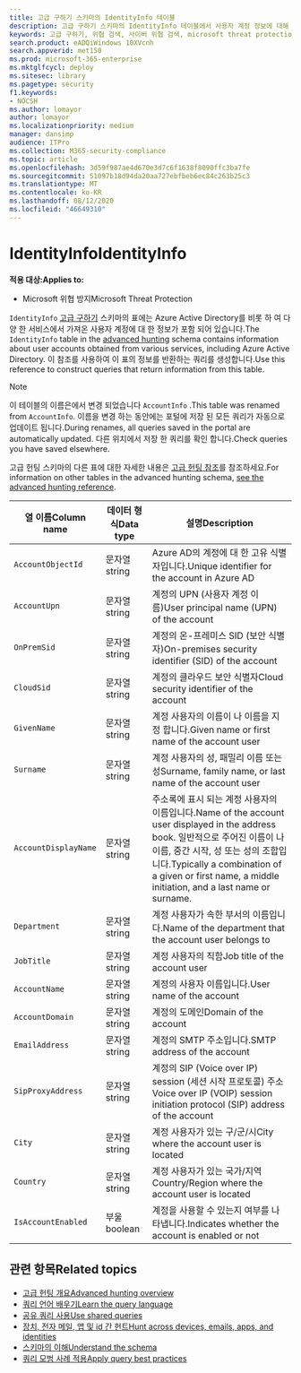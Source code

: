 ```yaml
---
title: 고급 구하기 스키마의 IdentityInfo 테이블
description: 고급 구하기 스키마의 IdentityInfo 테이블에서 사용자 계정 정보에 대해 자세히 알아보기
keywords: 고급 구하기, 위협 검색, 사이버 위협 검색, microsoft threat protection, microsoft 365, mtp, m365, 검색, 쿼리, 원격 분석, 스키마 참조, kusto, table, description, AccountInfo, IdentityInfo, account
search.product: eADQiWindows 10XVcnh
search.appverid: met150
ms.prod: microsoft-365-enterprise
ms.mktglfcycl: deploy
ms.sitesec: library
ms.pagetype: security
f1.keywords:
- NOCSH
ms.author: lomayor
author: lomayor
ms.localizationpriority: medium
manager: dansimp
audience: ITPro
ms.collection: M365-security-compliance
ms.topic: article
ms.openlocfilehash: 3d59f987ae4d670e3d7c6f1638f8090ffc3ba7fe
ms.sourcegitcommit: 51097b18d94da20aa727ebfbeb6ec84c263b25c3
ms.translationtype: MT
ms.contentlocale: ko-KR
ms.lasthandoff: 08/12/2020
ms.locfileid: "46649310"
---
```

# <a name="identityinfo"></a><span data-ttu-id="e6b2e-104">IdentityInfo</span><span class="sxs-lookup"><span data-stu-id="e6b2e-104">IdentityInfo</span></span>

<span data-ttu-id="e6b2e-105">**적용 대상:**</span><span class="sxs-lookup"><span data-stu-id="e6b2e-105">**Applies to:**</span></span>
- <span data-ttu-id="e6b2e-106">Microsoft 위협 방지</span><span class="sxs-lookup"><span data-stu-id="e6b2e-106">Microsoft Threat Protection</span></span>

<span data-ttu-id="e6b2e-107">`IdentityInfo` [고급 구하기](advanced-hunting-overview.md) 스키마의 표에는 Azure Active Directory를 비롯 하 여 다양 한 서비스에서 가져온 사용자 계정에 대 한 정보가 포함 되어 있습니다.</span><span class="sxs-lookup"><span data-stu-id="e6b2e-107">The `IdentityInfo` table in the [advanced hunting](advanced-hunting-overview.md) schema contains information about user accounts obtained from various services, including Azure Active Directory.</span></span> <span data-ttu-id="e6b2e-108">이 참조를 사용하여 이 표의 정보를 반환하는 쿼리를 생성합니다.</span><span class="sxs-lookup"><span data-stu-id="e6b2e-108">Use this reference to construct queries that return information from this table.</span></span>

>[!NOTE]
><span data-ttu-id="e6b2e-109">이 테이블의 이름은에서 변경 되었습니다 `AccountInfo` .</span><span class="sxs-lookup"><span data-stu-id="e6b2e-109">This table was renamed from `AccountInfo`.</span></span> <span data-ttu-id="e6b2e-110">이름을 변경 하는 동안에는 포털에 저장 된 모든 쿼리가 자동으로 업데이트 됩니다.</span><span class="sxs-lookup"><span data-stu-id="e6b2e-110">During renames, all queries saved in the portal are automatically updated.</span></span> <span data-ttu-id="e6b2e-111">다른 위치에서 저장 한 쿼리를 확인 합니다.</span><span class="sxs-lookup"><span data-stu-id="e6b2e-111">Check queries you have saved elsewhere.</span></span>

<span data-ttu-id="e6b2e-112">고급 헌팅 스키마의 다른 표에 대한 자세한 내용은 [고급 헌팅 참조](advanced-hunting-schema-tables.md)를 참조하세요.</span><span class="sxs-lookup"><span data-stu-id="e6b2e-112">For information on other tables in the advanced hunting schema, [see the advanced hunting reference](advanced-hunting-schema-tables.md).</span></span>

| <span data-ttu-id="e6b2e-113">열 이름</span><span class="sxs-lookup"><span data-stu-id="e6b2e-113">Column name</span></span> | <span data-ttu-id="e6b2e-114">데이터 형식</span><span class="sxs-lookup"><span data-stu-id="e6b2e-114">Data type</span></span> | <span data-ttu-id="e6b2e-115">설명</span><span class="sxs-lookup"><span data-stu-id="e6b2e-115">Description</span></span> |
|-------------|-----------|-------------|
| `AccountObjectId` | <span data-ttu-id="e6b2e-116">문자열</span><span class="sxs-lookup"><span data-stu-id="e6b2e-116">string</span></span> | <span data-ttu-id="e6b2e-117">Azure AD의 계정에 대 한 고유 식별자입니다.</span><span class="sxs-lookup"><span data-stu-id="e6b2e-117">Unique identifier for the account in Azure AD</span></span> |
| `AccountUpn` | <span data-ttu-id="e6b2e-118">문자열</span><span class="sxs-lookup"><span data-stu-id="e6b2e-118">string</span></span> | <span data-ttu-id="e6b2e-119">계정의 UPN (사용자 계정 이름)</span><span class="sxs-lookup"><span data-stu-id="e6b2e-119">User principal name (UPN) of the account</span></span> |
| `OnPremSid` | <span data-ttu-id="e6b2e-120">문자열</span><span class="sxs-lookup"><span data-stu-id="e6b2e-120">string</span></span> | <span data-ttu-id="e6b2e-121">계정의 온-프레미스 SID (보안 식별자)</span><span class="sxs-lookup"><span data-stu-id="e6b2e-121">On-premises security identifier (SID) of the account</span></span> |
| `CloudSid` | <span data-ttu-id="e6b2e-122">문자열</span><span class="sxs-lookup"><span data-stu-id="e6b2e-122">string</span></span> | <span data-ttu-id="e6b2e-123">계정의 클라우드 보안 식별자</span><span class="sxs-lookup"><span data-stu-id="e6b2e-123">Cloud security identifier of the account</span></span> |
| `GivenName` | <span data-ttu-id="e6b2e-124">문자열</span><span class="sxs-lookup"><span data-stu-id="e6b2e-124">string</span></span> | <span data-ttu-id="e6b2e-125">계정 사용자의 이름이 나 이름을 지정 합니다.</span><span class="sxs-lookup"><span data-stu-id="e6b2e-125">Given name or first name of the account user</span></span> |
| `Surname` | <span data-ttu-id="e6b2e-126">문자열</span><span class="sxs-lookup"><span data-stu-id="e6b2e-126">string</span></span> | <span data-ttu-id="e6b2e-127">계정 사용자의 성, 패밀리 이름 또는 성</span><span class="sxs-lookup"><span data-stu-id="e6b2e-127">Surname, family name, or last name of the account user</span></span> |
| `AccountDisplayName` | <span data-ttu-id="e6b2e-128">문자열</span><span class="sxs-lookup"><span data-stu-id="e6b2e-128">string</span></span> | <span data-ttu-id="e6b2e-129">주소록에 표시 되는 계정 사용자의 이름입니다.</span><span class="sxs-lookup"><span data-stu-id="e6b2e-129">Name of the account user displayed in the address book.</span></span> <span data-ttu-id="e6b2e-130">일반적으로 주어진 이름이 나 이름, 중간 시작, 성 또는 성의 조합입니다.</span><span class="sxs-lookup"><span data-stu-id="e6b2e-130">Typically a combination of a given or first name, a middle initiation, and a last name or surname.</span></span> |
| `Department` | <span data-ttu-id="e6b2e-131">문자열</span><span class="sxs-lookup"><span data-stu-id="e6b2e-131">string</span></span> | <span data-ttu-id="e6b2e-132">계정 사용자가 속한 부서의 이름입니다.</span><span class="sxs-lookup"><span data-stu-id="e6b2e-132">Name of the department that the account user belongs to</span></span> |
| `JobTitle` | <span data-ttu-id="e6b2e-133">문자열</span><span class="sxs-lookup"><span data-stu-id="e6b2e-133">string</span></span> | <span data-ttu-id="e6b2e-134">계정 사용자의 직함</span><span class="sxs-lookup"><span data-stu-id="e6b2e-134">Job title of the account user</span></span> |
| `AccountName` | <span data-ttu-id="e6b2e-135">문자열</span><span class="sxs-lookup"><span data-stu-id="e6b2e-135">string</span></span> | <span data-ttu-id="e6b2e-136">계정의 사용자 이름입니다.</span><span class="sxs-lookup"><span data-stu-id="e6b2e-136">User name of the account</span></span> |
| `AccountDomain` | <span data-ttu-id="e6b2e-137">문자열</span><span class="sxs-lookup"><span data-stu-id="e6b2e-137">string</span></span> | <span data-ttu-id="e6b2e-138">계정의 도메인</span><span class="sxs-lookup"><span data-stu-id="e6b2e-138">Domain of the account</span></span> |
| `EmailAddress` | <span data-ttu-id="e6b2e-139">문자열</span><span class="sxs-lookup"><span data-stu-id="e6b2e-139">string</span></span> | <span data-ttu-id="e6b2e-140">계정의 SMTP 주소입니다.</span><span class="sxs-lookup"><span data-stu-id="e6b2e-140">SMTP address of the account</span></span> |
| `SipProxyAddress` | <span data-ttu-id="e6b2e-141">문자열</span><span class="sxs-lookup"><span data-stu-id="e6b2e-141">string</span></span> | <span data-ttu-id="e6b2e-142">계정의 SIP (Voice over IP) session (세션 시작 프로토콜) 주소</span><span class="sxs-lookup"><span data-stu-id="e6b2e-142">Voice over IP (VOIP) session initiation protocol (SIP) address of the account</span></span> |
| `City` | <span data-ttu-id="e6b2e-143">문자열</span><span class="sxs-lookup"><span data-stu-id="e6b2e-143">string</span></span> | <span data-ttu-id="e6b2e-144">계정 사용자가 있는 구/군/시</span><span class="sxs-lookup"><span data-stu-id="e6b2e-144">City where the account user is located</span></span> |
| `Country` | <span data-ttu-id="e6b2e-145">문자열</span><span class="sxs-lookup"><span data-stu-id="e6b2e-145">string</span></span> | <span data-ttu-id="e6b2e-146">계정 사용자가 있는 국가/지역</span><span class="sxs-lookup"><span data-stu-id="e6b2e-146">Country/Region where the account user is located</span></span> |
| `IsAccountEnabled` | <span data-ttu-id="e6b2e-147">부울</span><span class="sxs-lookup"><span data-stu-id="e6b2e-147">boolean</span></span> | <span data-ttu-id="e6b2e-148">계정을 사용할 수 있는지 여부를 나타냅니다.</span><span class="sxs-lookup"><span data-stu-id="e6b2e-148">Indicates whether the account is enabled or not</span></span> |

## <a name="related-topics"></a><span data-ttu-id="e6b2e-149">관련 항목</span><span class="sxs-lookup"><span data-stu-id="e6b2e-149">Related topics</span></span>
- [<span data-ttu-id="e6b2e-150">고급 헌팅 개요</span><span class="sxs-lookup"><span data-stu-id="e6b2e-150">Advanced hunting overview</span></span>](advanced-hunting-overview.md)
- [<span data-ttu-id="e6b2e-151">쿼리 언어 배우기</span><span class="sxs-lookup"><span data-stu-id="e6b2e-151">Learn the query language</span></span>](advanced-hunting-query-language.md)
- [<span data-ttu-id="e6b2e-152">공유 쿼리 사용</span><span class="sxs-lookup"><span data-stu-id="e6b2e-152">Use shared queries</span></span>](advanced-hunting-shared-queries.md)
- [<span data-ttu-id="e6b2e-153">장치, 전자 메일, 앱 및 id 간 헌트</span><span class="sxs-lookup"><span data-stu-id="e6b2e-153">Hunt across devices, emails, apps, and identities</span></span>](advanced-hunting-query-emails-devices.md)
- [<span data-ttu-id="e6b2e-154">스키마의 이해</span><span class="sxs-lookup"><span data-stu-id="e6b2e-154">Understand the schema</span></span>](advanced-hunting-schema-tables.md)
- [<span data-ttu-id="e6b2e-155">쿼리 모범 사례 적용</span><span class="sxs-lookup"><span data-stu-id="e6b2e-155">Apply query best practices</span></span>](advanced-hunting-best-practices.md)
